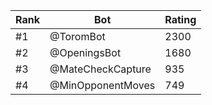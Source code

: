 Rank|Bot|Rating
---|---|---
#1|@ToromBot|2300
#2|@OpeningsBot|1680
#3|@MateCheckCapture|935
#4|@MinOpponentMoves|749
